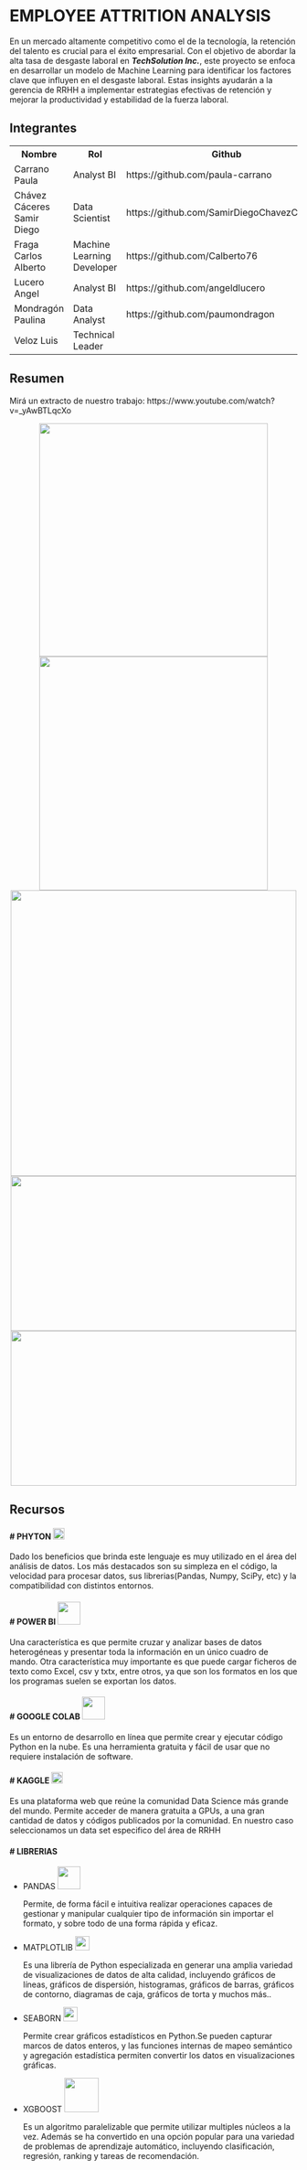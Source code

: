 
# EMPLOYEE ATTRITION ANALYSIS

En un mercado altamente competitivo como el de la tecnología, la retención del talento es crucial para el éxito empresarial. Con el objetivo de abordar la alta tasa de desgaste laboral en **_TechSolution Inc._**, este proyecto se enfoca en desarrollar un modelo de Machine Learning para identificar los factores clave que influyen en el desgaste laboral. Estas insights ayudarán a la gerencia de RRHH a implementar estrategias efectivas de retención y mejorar la productividad y estabilidad de la fuerza laboral.

<h2> Integrantes</h2>
<table align="center">
<tr>
<th>Nombre</th>
<th>Rol</th>
<th>Github</th>
</tr>
  <tr>
    <td>Carrano Paula</td>
    <td>Analyst BI</td>
    <td>https://github.com/paula-carrano</td>
  </tr>
  <tr>
    <td>Chávez Cáceres Samir Diego </td>
    <td>Data Scientist</td>
    <td>https://github.com/SamirDiegoChavezCaceres</td>
  </tr>
  <tr>
    <td>Fraga Carlos Alberto</td>
    <td>Machine Learning Developer</td>
    <td>https://github.com/Calberto76</td>
  </tr>
  <tr>
    <td>Lucero Angel</td>
    <td>Analyst BI</td>
    <td>https://github.com/angeldlucero</td>
  </tr>
  <tr>
    <td>Mondragón Paulina</td>
    <td>Data Analyst</td>
    <td>https://github.com/paumondragon</td>
  </tr
    <tr>
    <td>Veloz Luis</td>
    <td>Technical Leader</td>
    <td></td>
  </tr>
</table>

<h2>Resumen </h2>
<p>Mirá un extracto de nuestro trabajo:  https://www.youtube.com/watch?v=_yAwBTLqcXo</p>

<div align="center">
  <img src="https://github.com/No-Country/c16-101-t-data-bi/assets/65313769/5ed569c7-05dd-404e-981d-cad603336547" width="400px" height="408.61px"</img> 
  <img src="https://github.com/No-Country/c16-101-t-data-bi/assets/65313769/d6015d7f-ea79-4bfb-b408-4d6c5118925d" width="400px" height="408.61px"</img>
</div>
<div align="center">
  <img src="https://github.com/No-Country/c16-101-t-data-bi/assets/65313769/8f754005-e6e4-4e9b-9866-90925b77898b" width="500px"</img>
</div>
<div align="center">
  <img src="https://github.com/No-Country/c16-101-t-data-bi/assets/65313769/318077b5-1e65-496d-b326-02b93c48af1b" width="500px" height="271"</img>
  <img src="https://github.com/No-Country/c16-101-t-data-bi/assets/65313769/6337d5dd-a0f7-4e82-98db-57b202f680e3" width="500px" height="271"</img>
</div>

<h2> Recursos</h2>
  <h4> # PHYTON <img src="https://github.com/No-Country/c16-101-t-data-bi/assets/65313769/7f2b93a2-3f5b-447e-9dad-2a73c81910b6" width="20px"</img></h4>
  <p>Dado los beneficios que brinda este lenguaje es muy utilizado en el área del análisis de datos. Los más destacados son su simpleza en el código, la velocidad para procesar datos,
sus librerias(Pandas, Numpy, SciPy, etc) y la compatibilidad con distintos entornos. </p>


  <h4> # POWER BI <img src="https://github.com/No-Country/c16-101-t-data-bi/assets/65313769/ebcfe174-0dbd-4d56-bbb6-38f9be5e9f46" width="40px"</img></h4></h4>
  <p>Una característica es que permite cruzar y analizar bases de datos heterogéneas y presentar toda la información en un único cuadro de mando. Otra característica muy importante es que puede cargar ficheros de texto como Excel, csv y txtx, entre otros, ya que son los formatos en los que los programas suelen se exportan los datos.</p>
  
  <h4> # GOOGLE COLAB <img src="https://github.com/No-Country/c16-101-t-data-bi/assets/65313769/e1900b1f-a2da-4b44-9ce9-60463cd80581" width="40px"</img></h4>
  <p> Es un entorno de desarrollo en línea que permite crear y ejecutar código Python en la nube. Es una herramienta gratuita y fácil de usar que no requiere instalación de software.</p>

  <h4> # KAGGLE <img src="https://github.com/No-Country/c16-101-t-data-bi/assets/65313769/778e77fb-1a05-4596-aadc-931f0fbaf398" width="20px"</img></h4>
  <p>Es una plataforma web que reúne la comunidad Data Science más grande del mundo. Permite acceder de manera gratuita a GPUs, a una gran cantidad de datos y códigos publicados por la comunidad. En nuestro caso seleccionamos un data set especifico del área de RRHH</p>

  <h4> # LIBRERIAS </h4>
        <ul>
          <li>PANDAS <img src="https://github.com/No-Country/c16-101-t-data-bi/assets/65313769/e5e6fc81-f7d3-43ca-b774-5201f8cd91b4" width="40px"</img>
            <p>Permite, de forma fácil e intuitiva realizar operaciones capaces de gestionar y manipular cualquier tipo de información sin importar el formato, y sobre todo de una forma                 rápida y eficaz. 
            </p>
          </li>
          <li>MATPLOTLIB <img src="https://github.com/No-Country/c16-101-t-data-bi/assets/65313769/1124083d-6ef4-4076-8ba1-0972ed7f511f" width="25px"</img>
            <p>Es una librería de Python especializada en generar una amplia variedad de visualizaciones de datos de alta calidad, incluyendo gráficos de líneas, gráficos de dispersión, histogramas, gráficos de barras, gráficos de contorno, diagramas de caja, gráficos de torta y muchos más..
            </p>
          </li>
          <li>SEABORN <img src="https://github.com/No-Country/c16-101-t-data-bi/assets/65313769/e4f44a82-3937-4db8-8d4c-c496c60fd06f" width="25px"</img>
            <p>Permite crear gráficos estadísticos en Python.Se pueden capturar marcos de datos enteros, y las funciones internas de mapeo semántico y agregación estadística permiten convertir los datos en visualizaciones gráficas. </p>
          </li>
          <li>XGBOOST <img src="https://github.com/No-Country/c16-101-t-data-bi/assets/65313769/bcc7596a-572b-42af-a4e6-0135e4b24b1c" width="60px"</img>
            <p>Es un algoritmo paralelizable que permite utilizar multiples núcleos a la vez. Además se ha convertido en una opción popular para una variedad de problemas de aprendizaje automático, incluyendo clasificación, regresión, ranking y tareas de recomendación. </p>
          </li>
        </ul>
